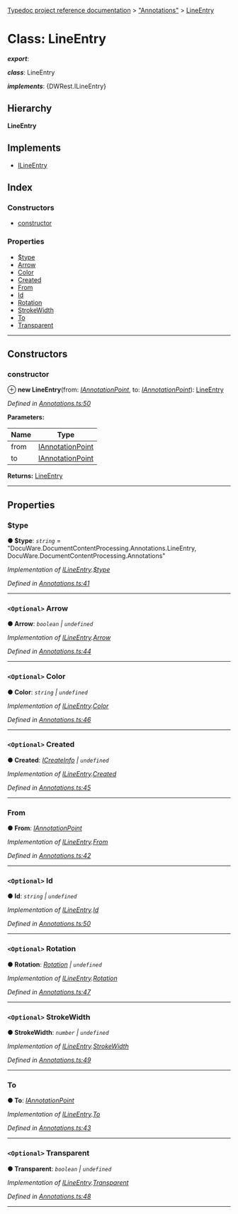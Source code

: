 [Typedoc project reference documentation](../README.md) > ["Annotations"](../modules/_annotations_.md) > [LineEntry](../classes/_annotations_.lineentry.md)

# Class: LineEntry

*__export__*: 

*__class__*: LineEntry

*__implements__*: {DWRest.ILineEntry}

## Hierarchy

**LineEntry**

## Implements

* [ILineEntry](../interfaces/_types_dw_rest_d_.dwrest.ilineentry.md)

## Index

### Constructors

* [constructor](_annotations_.lineentry.md#constructor)

### Properties

* [$type](_annotations_.lineentry.md#_type)
* [Arrow](_annotations_.lineentry.md#arrow)
* [Color](_annotations_.lineentry.md#color)
* [Created](_annotations_.lineentry.md#created)
* [From](_annotations_.lineentry.md#from)
* [Id](_annotations_.lineentry.md#id)
* [Rotation](_annotations_.lineentry.md#rotation)
* [StrokeWidth](_annotations_.lineentry.md#strokewidth)
* [To](_annotations_.lineentry.md#to)
* [Transparent](_annotations_.lineentry.md#transparent)

---

## Constructors

<a id="constructor"></a>

###  constructor

⊕ **new LineEntry**(from: *[IAnnotationPoint](../interfaces/_types_dw_rest_d_.dwrest.iannotationpoint.md)*, to: *[IAnnotationPoint](../interfaces/_types_dw_rest_d_.dwrest.iannotationpoint.md)*): [LineEntry](_annotations_.lineentry.md)

*Defined in [Annotations.ts:50](https://github.com/DocuWare/REST-Sample-TS/blob/a4697e2/src/Annotations.ts#L50)*

**Parameters:**

| Name | Type |
| ------ | ------ |
| from | [IAnnotationPoint](../interfaces/_types_dw_rest_d_.dwrest.iannotationpoint.md) |
| to | [IAnnotationPoint](../interfaces/_types_dw_rest_d_.dwrest.iannotationpoint.md) |

**Returns:** [LineEntry](_annotations_.lineentry.md)

___

## Properties

<a id="_type"></a>

###  $type

**● $type**: *`string`* = "DocuWare.DocumentContentProcessing.Annotations.LineEntry, DocuWare.DocumentContentProcessing.Annotations"

*Implementation of [ILineEntry](../interfaces/_types_dw_rest_d_.dwrest.ilineentry.md).[$type](../interfaces/_types_dw_rest_d_.dwrest.ilineentry.md#_type)*

*Defined in [Annotations.ts:41](https://github.com/DocuWare/REST-Sample-TS/blob/a4697e2/src/Annotations.ts#L41)*

___
<a id="arrow"></a>

### `<Optional>` Arrow

**● Arrow**: *`boolean` \| `undefined`*

*Implementation of [ILineEntry](../interfaces/_types_dw_rest_d_.dwrest.ilineentry.md).[Arrow](../interfaces/_types_dw_rest_d_.dwrest.ilineentry.md#arrow)*

*Defined in [Annotations.ts:44](https://github.com/DocuWare/REST-Sample-TS/blob/a4697e2/src/Annotations.ts#L44)*

___
<a id="color"></a>

### `<Optional>` Color

**● Color**: *`string` \| `undefined`*

*Implementation of [ILineEntry](../interfaces/_types_dw_rest_d_.dwrest.ilineentry.md).[Color](../interfaces/_types_dw_rest_d_.dwrest.ilineentry.md#color)*

*Defined in [Annotations.ts:46](https://github.com/DocuWare/REST-Sample-TS/blob/a4697e2/src/Annotations.ts#L46)*

___
<a id="created"></a>

### `<Optional>` Created

**● Created**: *[ICreateInfo](../interfaces/_types_dw_rest_d_.dwrest.icreateinfo.md) \| `undefined`*

*Implementation of [ILineEntry](../interfaces/_types_dw_rest_d_.dwrest.ilineentry.md).[Created](../interfaces/_types_dw_rest_d_.dwrest.ilineentry.md#created)*

*Defined in [Annotations.ts:45](https://github.com/DocuWare/REST-Sample-TS/blob/a4697e2/src/Annotations.ts#L45)*

___
<a id="from"></a>

###  From

**● From**: *[IAnnotationPoint](../interfaces/_types_dw_rest_d_.dwrest.iannotationpoint.md)*

*Implementation of [ILineEntry](../interfaces/_types_dw_rest_d_.dwrest.ilineentry.md).[From](../interfaces/_types_dw_rest_d_.dwrest.ilineentry.md#from)*

*Defined in [Annotations.ts:42](https://github.com/DocuWare/REST-Sample-TS/blob/a4697e2/src/Annotations.ts#L42)*

___
<a id="id"></a>

### `<Optional>` Id

**● Id**: *`string` \| `undefined`*

*Implementation of [ILineEntry](../interfaces/_types_dw_rest_d_.dwrest.ilineentry.md).[Id](../interfaces/_types_dw_rest_d_.dwrest.ilineentry.md#id)*

*Defined in [Annotations.ts:50](https://github.com/DocuWare/REST-Sample-TS/blob/a4697e2/src/Annotations.ts#L50)*

___
<a id="rotation"></a>

### `<Optional>` Rotation

**● Rotation**: *[Rotation](../enums/_types_dw_rest_d_.dwrest.rotation.md) \| `undefined`*

*Implementation of [ILineEntry](../interfaces/_types_dw_rest_d_.dwrest.ilineentry.md).[Rotation](../interfaces/_types_dw_rest_d_.dwrest.ilineentry.md#rotation)*

*Defined in [Annotations.ts:47](https://github.com/DocuWare/REST-Sample-TS/blob/a4697e2/src/Annotations.ts#L47)*

___
<a id="strokewidth"></a>

### `<Optional>` StrokeWidth

**● StrokeWidth**: *`number` \| `undefined`*

*Implementation of [ILineEntry](../interfaces/_types_dw_rest_d_.dwrest.ilineentry.md).[StrokeWidth](../interfaces/_types_dw_rest_d_.dwrest.ilineentry.md#strokewidth)*

*Defined in [Annotations.ts:49](https://github.com/DocuWare/REST-Sample-TS/blob/a4697e2/src/Annotations.ts#L49)*

___
<a id="to"></a>

###  To

**● To**: *[IAnnotationPoint](../interfaces/_types_dw_rest_d_.dwrest.iannotationpoint.md)*

*Implementation of [ILineEntry](../interfaces/_types_dw_rest_d_.dwrest.ilineentry.md).[To](../interfaces/_types_dw_rest_d_.dwrest.ilineentry.md#to)*

*Defined in [Annotations.ts:43](https://github.com/DocuWare/REST-Sample-TS/blob/a4697e2/src/Annotations.ts#L43)*

___
<a id="transparent"></a>

### `<Optional>` Transparent

**● Transparent**: *`boolean` \| `undefined`*

*Implementation of [ILineEntry](../interfaces/_types_dw_rest_d_.dwrest.ilineentry.md).[Transparent](../interfaces/_types_dw_rest_d_.dwrest.ilineentry.md#transparent)*

*Defined in [Annotations.ts:48](https://github.com/DocuWare/REST-Sample-TS/blob/a4697e2/src/Annotations.ts#L48)*

___

